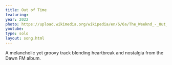 ```yaml
---
title: Out of Time
featuring:
year: 2022
photo: https://upload.wikimedia.org/wikipedia/en/6/6a/The_Weeknd_-_Out_of_Time_%28Remix_Bundle%29.png
youtube:
type: solo
layout: song.html
---
```


A melancholic yet groovy track blending heartbreak and nostalgia from the Dawn FM album.
